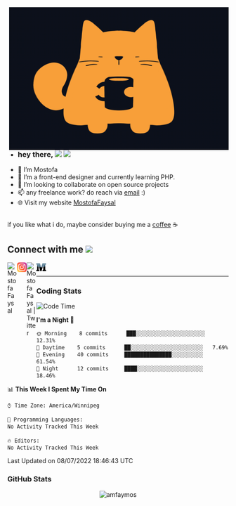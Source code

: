 
<!---
amfaymos/amfaymos is a ✨ special ✨ repository because its `README.md` (this file) appears on your GitHub profile.
You can click the Preview link to take a look at your changes.
--->

<img align="right" alt="GIF" src="https://github.com/amfaymos/amfaymos/blob/main/catmood.gif?raw=true" width="500" height="325" />
  

- ### hey there, <img src="https://media.giphy.com/media/hvRJCLFzcasrR4ia7z/giphy.gif" width="25px"> ![](https://visitor-badge.glitch.me/badge?page_id=amfaymos.amfaymos)
- 👀 I’m Mostofa
- 🌱 I’m a front-end designer and currently learning PHP.
- 👾 I’m looking to collaborate on open source projects
- 📫 any freelance work? do reach via [email](mailto:amfaymos@gmail.com) :)
- 🌐 Visit my website <a href="https://www.mostofafaysal.com/">MostofaFaysal</a>

 </br>
if you like what i do, maybe consider buying me a 
<a href="https://www.buymeacoffee.com/amfaymos" target="_blank">coffee</a> ☕

</br>


  <h2> Connect with me <img src='https://raw.githubusercontent.com/ShahriarShafin/ShahriarShafin/main/Assets/handshake.gif' width="100px"> </h2>
<a href="https://www.linkedin.com/in/mostofa-faysal/">
  <img align="left" alt="Mostofa Faysal" width="22px" src="https://raw.githubusercontent.com/peterthehan/peterthehan/master/assets/linkedin.svg" />
</a>

<a href="https://www.instagram.com/amfaymos.io/">
  <img align="left" alt="Mostofa Faysal" width="22px" src="https://github.com/amfaymos/amfaymos/blob/main/instagram.png" />
</a>

<a href="https://twitter.com/amfaymos">
  <img align="left" alt="Mostofa Faysal | Twitter" width="22px" src="https://raw.githubusercontent.com/peterthehan/peterthehan/master/assets/twitter.svg" />
</a>

<a href="https://medium.com/@mostofa.faysal">
  <img align="left" alt="Mostofa Faysal | Twitter" width="22px" src="https://github.com/amfaymos/amfaymos/blob/main/medium.png" />
</a>


<br />
<hr/>

### Coding Stats
<!--START_SECTION:waka-->
![Code Time](http://img.shields.io/badge/Code%20Time-0%20secs-blue)

**I'm a Night 🦉** 

```text
🌞 Morning    8 commits      ███░░░░░░░░░░░░░░░░░░░░░░   12.31% 
🌆 Daytime    5 commits      ██░░░░░░░░░░░░░░░░░░░░░░░   7.69% 
🌃 Evening    40 commits     ███████████████░░░░░░░░░░   61.54% 
🌙 Night      12 commits     ████░░░░░░░░░░░░░░░░░░░░░   18.46%

```


📊 **This Week I Spent My Time On** 

```text
⌚︎ Time Zone: America/Winnipeg

💬 Programming Languages: 
No Activity Tracked This Week

🔥 Editors: 
No Activity Tracked This Week

```


 Last Updated on 08/07/2022 18:46:43 UTC
<!--END_SECTION:waka--> 

### GitHub Stats

<p align="center"> <img src="https://github-readme-stats.vercel.app/api?username=amfaymos&show_icons=true&theme=gotham" alt="amfaymos" />
